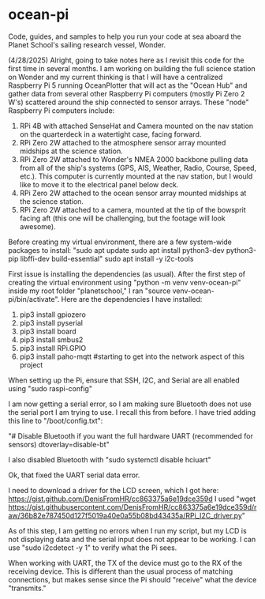 # ocean-pi
Code, guides, and samples to help you run your code at sea aboard the Planet School's sailing research vessel, Wonder.

(4/28/2025) Alright, going to take notes here as I revisit this code for the first time in several months. I am working on building the full science station on Wonder and my current thinking is that I will have a centralized Raspberry Pi 5 running OceanPlotter that will act as the "Ocean Hub" and gather data from several other Raspberry Pi computers (mostly Pi Zero 2 W's) scattered around the ship connected to sensor arrays. These "node" Raspberry Pi computers include:
1) RPi 4B with attached SenseHat and Camera mounted on the nav station on the quarterdeck in a watertight case, facing forward.
2) RPi Zero 2W attached to the atmosphere sensor array mounted midships at the science station.
3) RPi Zero 2W attached to Wonder's NMEA 2000 backbone pulling data from all of the ship's systems (GPS, AIS, Weather, Radio, Course, Speed, etc.). This computer is currently mounted at the nav station, but I would like to move it to the electrical panel below deck.
4) RPi Zero 2W attached to the ocean sensor array mounted midships at the science station.
5) RPi Zero 2W attached to a camera, mounted at the tip of the bowsprit facing aft (this one will be challenging, but the footage will look awesome).

Before creating my virtual environment, there are a few system-wide packages to install:
"sudo apt update
sudo apt install python3-dev python3-pip libffi-dev build-essential"
sudo apt install -y i2c-tools

First issue is installing the dependencies (as usual). After the first step of creating the virtual environment using "python -m venv venv-ocean-pi" inside my root folder "planetschool," I ran "source venv-ocean-pi/bin/activate". Here are the dependencies I have installed:
1) pip3 install gpiozero
2) pip3 install pyserial
3) pip3 install board
4) pip3 install smbus2
5) pip3 install RPi.GPIO
6) pip3 install paho-mqtt #starting to get into the network aspect of this project

When setting up the Pi, ensure that SSH, I2C, and Serial are all enabled using "sudo raspi-config"

I am now getting a serial error, so I am making sure Bluetooth does not use the serial port I am trying to use. I recall this from before. I have tried adding this line to "/boot/config.txt":

"# Disable Bluetooth if you want the full hardware UART (recommended for sensors)
dtoverlay=disable-bt"

I also disabled Bluetooth with "sudo systemctl disable hciuart"

Ok, that fixed the UART serial data error.

I need to download a driver for the LCD screen, which I got here: https://gist.github.com/DenisFromHR/cc863375a6e19dce359d
I used "wget https://gist.githubusercontent.com/DenisFromHR/cc863375a6e19dce359d/raw/36b82e787450d127f5019a40e0a55b08bd43435a/RPi_I2C_driver.py"

As of this step, I am getting no errors when I run my script, but my LCD is not displaying data and the serial input does not appear to be working. I can use "sudo i2cdetect -y 1" to verify what the Pi sees.

When working with UART, the TX of the device must go to the RX of the receiving device. This is different than the usual process of matching connections, but makes sense since the Pi should "receive" what the device "transmits."

